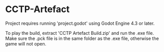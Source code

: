 # CCTP-Artefact

Project requires running 'project.godot' using Godot Engine 4.3 or later.

To play the build, extract 'CCTP Artefact Build.zip' and run the .exe file.
Make sure the .pck file is in the same folder as the .exe file, otherwise the game will not open.
